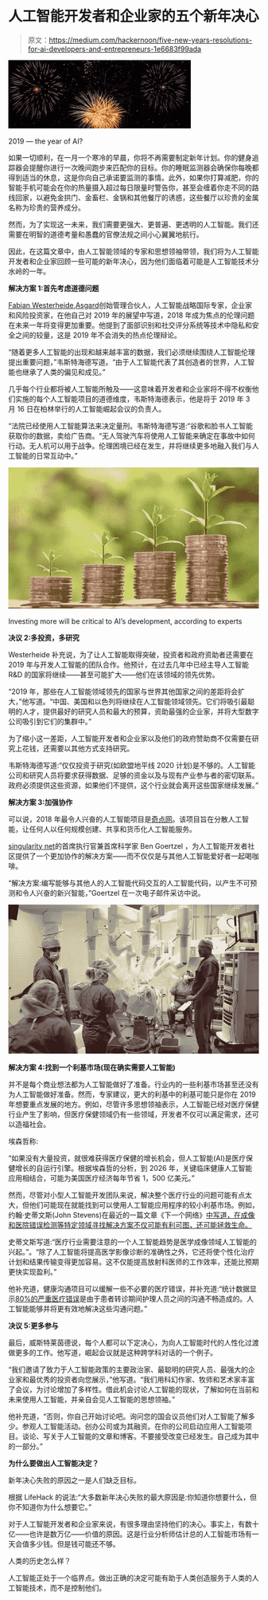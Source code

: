 # 人工智能开发者和企业家的五个新年决心

> 原文：<https://medium.com/hackernoon/five-new-years-resolutions-for-ai-developers-and-entrepreneurs-1e6683f99ada>

![](img/efe5d7bdd82e3d12b7901df988e6dac2.png)

2019 — the year of AI?

如果一切顺利，在一月一个寒冷的早晨，你将不再需要制定新年计划。你的健身追踪器会提醒你进行一次晚间跑步来匹配你的目标。你的睡眠监测器会确保你每晚都得到适当的休息，这是你向自己承诺要监测的事情。此外，如果你打算减肥，你的智能手机可能会在你的热量摄入超过每日限量时警告你，甚至会缠着你走不同的路线回家，以避免金拱门、金畜栏、金锅和其他餐厅的诱惑，这些餐厅以珍贵的金属名称为珍贵的营养成分。

然而，为了实现这一未来，我们需要更强大、更普遍、更透明的人工智能。我们还需要在明智的道德考量和愚蠢的官僚法规之间小心翼翼地航行。

因此，在这篇文章中，由人工智能领域的专家和思想领袖带领，我们将为人工智能开发者和企业家回顾一些可能的新年决心，因为他们面临着可能是人工智能技术分水岭的一年。

**解决方案 1:首先考虑道德问题**

[Fabian Westerheide](https://www.fabian-westerheide.de/),[Asgard](https://asgard.vc/)创始管理合伙人，人工智能战略国际专家，企业家和风险投资家，在他自己对 2019 年的展望中写道，2018 年成为焦点的伦理问题在未来一年将变得更加重要。他提到了面部识别和社交评分系统等技术中隐私和安全之间的较量，这是 2019 年不会消失的热点伦理辩论。

“随着更多人工智能的出现和越来越丰富的数据，我们必须继续围绕人工智能伦理提出重要问题，”韦斯特海德写道。“由于人工智能代表了其创造者的世界，人工智能也继承了人类的偏见和成见。”

几乎每个行业都将被人工智能所触及——这意味着开发者和企业家将不得不权衡他们实施的每个人工智能项目的道德维度，韦斯特海德表示，他是将于 2019 年 3 月 16 日在柏林举行的人工智能崛起会议的负责人。

“法院已经使用人工智能算法来决定量刑。韦斯特海德写道:“谷歌和脸书人工智能获取你的数据，卖给广告商。“无人驾驶汽车将使用人工智能来确定在事故中如何行动。无人机可以用于战争。伦理困境已经在发生，并将继续更多地融入我们与人工智能的日常互动中。”

![](img/3043e28fa1064d604eae941b3fe410e4.png)

Investing more will be critical to AI’s development, according to experts

**决议 2:多投资，多研究**

Westerheide 补充说，为了让人工智能取得突破，投资者和政府资助者还需要在 2019 年与开发人工智能的团队合作。他预计，在过去几年中已经主导人工智能 R&D 的国家将继续——甚至可能扩大——他们在该领域的领先优势。

“2019 年，那些在人工智能领域领先的国家与世界其他国家之间的差距将会扩大，”他写道。“中国、美国和以色列将继续在人工智能领域领先。它们将吸引最聪明的人才，提供最好的研究人员和最大的预算，资助最强的企业家，并将大型数字公司吸引到它们的集群中。”

为了缩小这一差距，人工智能开发者和企业家以及他们的政府赞助商不仅需要在研究上花钱，还需要以其他方式支持研究。

韦斯特海德写道:“仅仅投资于研究(如欧盟地平线 2020 计划)是不够的。人工智能公司和研究人员将要求获得数据、足够的资金以及与现有产业参与者的密切联系。政府必须提供这些资源，如果他们不提供，这个行业就会离开这些国家继续发展。”

**解决方案 3:加强协作**

可以说，2018 年最令人兴奋的人工智能项目是[奇点网](https://singularitynet.io/)。该项目旨在分散人工智能，让任何人以任何规模创建、共享和货币化人工智能服务。

[singularity net](http://goertzel.org/)的首席执行官兼首席科学家 Ben Goertzel ，为人工智能开发者社区提供了一个更加协作的解决方案——而不仅仅是与其他人工智能爱好者一起喝咖啡。

“解决方案:编写能够与其他人的人工智能代码交互的人工智能代码，以产生不可预测和令人兴奋的新兴智能，”Goertzel 在一次电子邮件采访中说。

![](img/7dfa5f4bdd47094edbb8c5d907e48725.png)

**解决方案 4:找到一个利基市场(现在确实需要人工智能)**

并不是每个商业想法都为人工智能做好了准备。行业内的一些利基市场甚至还没有为人工智能做好准备。然而，专家建议，更大的利基中的利基可能只是你在 2019 年想要重点发展的地方。例如，尽管许多思想领袖表示，人工智能已经对医疗保健行业产生了影响，但医疗保健领域仍有一些领域，开发者不仅可以满足需求，还可以造福社会。

埃森哲称:

“如果没有大量投资，就很难获得医疗保健的增长机会，但人工智能(AI)是医疗保健增长的自运行引擎。根据埃森哲的分析，到 2026 年，关键临床健康人工智能应用相结合，可能为美国医疗经济每年节省 1，500 亿美元。”

然而，尽管对小型人工智能开发团队来说，解决整个医疗行业的问题可能有点太大，但他们可能现在就能找到可以使用人工智能应用程序的较小利基市场。例如，约翰·史蒂文斯(John Stevens)在最近的一篇文章《下一个网络》[中写道，在成像和医院错误检测等特定领域寻找解决方案不仅可能有利可图，还可能拯救生命。](https://thenextweb.com/contributors/2018/12/22/3-ways-ai-will-improve-healthcare-in-2019/)

史蒂文斯写道:“医疗行业需要注意的一个人工智能趋势是医学成像领域人工智能的兴起。”。“除了人工智能将提高医学影像诊断的准确性之外，它还将使个性化治疗计划和结果传输变得更加容易。这不仅能提高放射科医师的工作效率，还能比预期更快实现盈利。”

他补充道，健康沟通项目可以缓解一些不必要的医疗错误，并补充道:“统计数据显示[80%的严重医疗错误](http://www.jointcommission.org/assets/1/6/tst_hoc_persp_08_12.pdf)是由于患者转诊期间护理人员之间的沟通不畅造成的。人工智能能够并将更有效地解决这些沟通问题。”

**决议 5:更多参与**

最后，威斯特莱茵德说，每个人都可以下定决心，为向人工智能时代的人性化过渡做更多的工作。他写道，崛起会议就是这种跨学科对话的一个例子。

“我们邀请了致力于人工智能政策的主要政治家、最聪明的研究人员、最强大的企业家和最优秀的投资者向您展示，”他写道。“我们用科幻作家、牧师和艺术家丰富了会议，为讨论增加了多样性。借此机会讨论人工智能的现状，了解如何在当前和未来使用人工智能，并亲自会见人工智能的思想领袖。”

他补充道，“否则，你自己开始讨论吧。询问您的国会议员他们对人工智能了解多少。参观人工智能活动。创办公司或为其融资。在你的公司启动应用人工智能项目。谈论、写关于人工智能的文章和博客。不要接受改变已经发生。自己成为其中的一部分。”

**为什么要做出人工智能决定？**

新年决心失败的原因之一是人们缺乏目标。

根据 LifeHack 的说法:“大多数新年决心失败的最大原因是:你知道你想要什么，但你不知道你为什么想要它。”

对于人工智能开发者和企业家来说，有很多理由坚持他们的决心。事实上，有数十亿——也许是数万亿——价值的原因。这是行业分析师估计总的人工智能市场有一天会值多少钱。但是钱可能还不够。

人类的历史怎么样？

人工智能正处于一个临界点。做出正确的决定可能有助于人类创造服务于人类的人工智能技术，而不是控制他们。